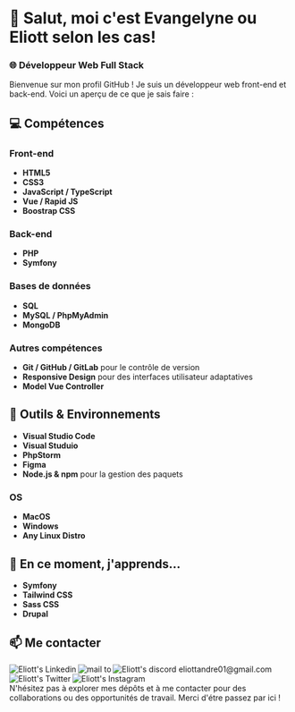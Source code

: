 # 👋 Salut, moi c'est Evangelyne ou Eliott selon les cas!

### 🌐 Développeur Web Full Stack

Bienvenue sur mon profil GitHub ! Je suis un développeur web front-end et back-end. Voici un aperçu de ce que je sais faire :

## 💻 Compétences

### Front-end
- **HTML5**
- **CSS3**
- **JavaScript / TypeScript**
- **Vue / Rapid JS**
- **Boostrap CSS**

### Back-end
- **PHP**
- **Symfony**

### Bases de données
- **SQL**
- **MySQL / PhpMyAdmin**
- **MongoDB**

### Autres compétences
- **Git / GitHub / GitLab** pour le contrôle de version
- **Responsive Design** pour des interfaces utilisateur adaptatives
- **Model Vue Controller**

## 🔧 Outils & Environnements
- **Visual Studio Code**
- **Visual Studuio**
- **PhpStorm**
- **Figma**
- **Node.js & npm** pour la gestion des paquets

### OS
- **MacOS**
- **Windows**
- **Any Linux Distro**

## 🌱 En ce moment, j'apprends...
- **Symfony**
- **Tailwind CSS**
- **Sass CSS**
- **Drupal**


## 📫 Me contacter

<a href="https://www.linkedin.com/in/eliott-andré">
  <img align="left" alt="Eliott's Linkedin"  src="https://img.shields.io/badge/LinkedIn-0077B5?style=for-the-badge&logo=linkedin&logoColor=white" />
</a>


<a href="mailto:eliottandre01@gmail.com">
  <img align="left" alt="mail to "  src="https://img.shields.io/badge/mail-E76E29?style=for-the-badge&logo=gmail&logoColor=white" />
</a>


<a href="https://discordapp.com/users/424662360729583626">
  <img align="left" alt="Eliott's discord eliottandre01@gmail.com"  src="https://img.shields.io/badge/Discord-51007A?style=for-the-badge&logo=Discord&logoColor=white" />
</a>


<a href="https://twitter.com/EliottAndre3">
  <img align="left" alt="Eliott's Twitter"  src="https://img.shields.io/badge/Twitter-1DA1F2?style=for-the-badge&logo=Twitter&logoColor=white" />
</a>


<a href="https://www.instagram.com/eliott.andre/">
  <img align="left" alt="Eliott's Instagram"  src="https://img.shields.io/badge/Instagram-FCAF45?style=for-the-badge&logo=Instagram&logoColor=white" />
</a>


<br></br>
N'hésitez pas à explorer mes dépôts et à me contacter pour des collaborations ou des opportunités de travail. Merci d'étre passez par ici !


